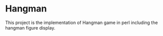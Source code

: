 # Hangman
This project is the implementation of Hangman game in perl including the hangman figure display.
